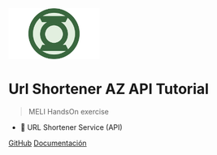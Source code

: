 <img src="_media/green.png" height="100px"/>


# Url Shortener AZ API Tutorial
> MELI HandsOn exercise 

- :pushpin: URL Shortener Service (API)

[GitHub](https://github.com/armzerpa/urlshortener-az-api)
[Documentación](/README)